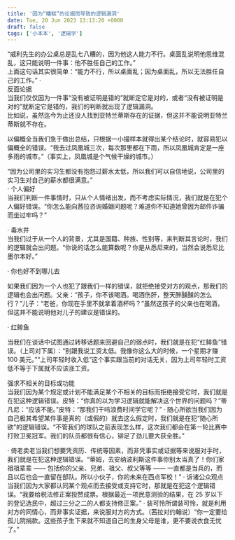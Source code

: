 ```yaml
---
title: '因为“糟糕”的论据而导致的逻辑漏洞'
date: Tue, 20 Jun 2023 13:13:20 +0000
draft: false
tags: ['小本本', '逻辑学']
---
```


“威利先生的办公桌总是乱七八糟的，因为他这人能力不行。桌面乱说明他思维混乱，这只能说明一件事：他不胜任自己的工作。”  
上面这句话其实很简单：“能力不行，所以桌面乱；因为桌面乱，所以无法胜任自己的工作。” ·  
反面论据  
当我们仅仅因为一件事“没有被证明是错的”就断定它是对的，或者“没有被证明是对的”就断定它是错的，我们的判断就出现了逻辑漏洞。  
比如说，虽然迄今为止还没人找到亚特兰蒂斯存在的证据，但这并不能说明亚特兰蒂斯就不存在。  
  
以偏概全当我们急于做出总结，只根据一小撮样本就得出某个结论时，就容易犯以偏概全的错误。“我去过凤凰城三次，每次那里都在下雨，所以凤凰城肯定是一座多雨的城市。”（事实上，凤凰城是个气候干燥的城市。）  
  
“因为公司里的实习生都没有抱怨过薪水太低，所以我们可以自信地说，公司里的实习生对自己的薪水都很满意。”  
· 个人偏好  
当我们判断一件事情时，只从个人情绪出发，而不考虑实际情况，我们就是在犯个人偏好错误。“你怎么能向茜拉咨询婚姻问题呢？难道你不知道她曾因为邮件诈骗而坐过牢吗？”  
  
· 毒水井  
当我们过于从一个人的背景，尤其是国籍、种族、性别等，来判断其言论时，我们的逻辑就会出问题。“你说的话怎么能算数呢？你是从悉尼来的，当然会说悉尼比墨尔本好。”  
  
· 你也好不到哪儿去  
  
如果我们因为一个人也犯了跟我们一样的错误，就拒绝接受对方的观点，那我们的逻辑也会出问题。父亲：“孩子，你不该喝酒。喝酒伤肝，整天醉醺醺的怎么行？”儿子：“老爸，你现在手里不就拿着酒杯吗？”虽然这孩子的父亲也在喝酒，但这并不能说明他对儿子的建议是错误的。  
  
· 红鲱鱼  
  
当我们在谈话中试图通过转移话题来回避自己的弱点时，我们就是在犯“红鲱鱼”错误。（上司对下属）：“别跟我说工资太低。我像你这么大的时候，一个星期才赚 100 美元。”“上司年轻时收入低”这个事实跟当前的对话无关，因为上司年轻时工资低不等于下属就不应该涨工资。  
  
  
强求不相关的目标或功能  
当我们因为某个规定或计划不能满足某个不相关的目标而拒绝接受它时，我们就是在犯这种逻辑错误。皮特：“你真的以为学习逻辑就能解决这个世界的问题吗？”蒂凡尼：“应该不能。”皮特：“那我们干吗浪费时间学它呢？” · 随心所欲当我们因为自己极其希望某件事是真的（或假的）就去这么假定时，我们就是在犯“随心所欲”的逻辑错误。“不管我们的球队之前表现怎么样，这次我们都会在第一轮比赛中打败卫冕冠军。我们的队员都很有信心，铆足了劲儿要大获全胜。”  
  
· 倚老卖老当我们想要凭资历、传统等因素，而非凭事实或证据等来说服对手时，我们就是在犯这种逻辑错误。“蒂姆，去安纳波利斯这件事你别太当真了！你们家祖祖辈辈 —— 包括你的父亲、兄弟、祖父、叔父等等 —— 一直都是当兵的，而且以后也会一直留在部队。所以小伙子，你的未来在西点军校！” · 诉诸公众观点当我们因为大家都认同某个观点而去接受或支持它时，那就是在犯这个逻辑错误。“我要给税法修正案投赞成票。根据最近一项民意测验的结果，在 25 岁以下的登记选民中，超过三分之二的人都支持修正案。” · 装可怜所谓装可怜，就是利用对方的同情心，而非事实证据，来说服对方的方式。（茜拉对约翰说）“你一定要给孤儿院捐款。这些孩子生下来就不知道自己的生身父母是谁，更不要说衣食无忧了。”